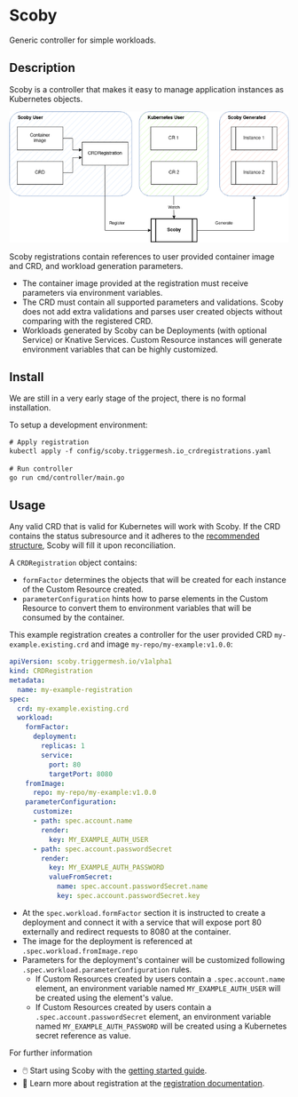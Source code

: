 # Scoby

Generic controller for simple workloads.

## Description

Scoby is a controller that makes it easy to manage application instances as Kubernetes objects.

![scoby summary](docs/../docs/assets/scoby-summary.png)

Scoby registrations contain references to user provided container image and CRD, and workload generation parameters.

- The container image provided at the registration must receive parameters via environment variables.
- The CRD must contain all supported parameters and validations. Scoby does not add extra validations and parses user created objects without comparing with the registered CRD.
- Workloads generated by Scoby can be Deployments (with optional Service) or Knative Services. Custom Resource instances will generate environment variables that can be highly customized.

## Install

We are still in a very early stage of the project, there is no formal installation.

To setup a development environment:

```console
# Apply registration
kubectl apply -f config/scoby.triggermesh.io_crdregistrations.yaml

# Run controller
go run cmd/controller/main.go
```

## Usage

Any valid CRD that is valid for Kubernetes will work with Scoby. If the CRD contains the status subresource and it adheres to the [recommended structure](docs/status.md), Scoby will fill it upon reconciliation.

A `CRDRegistration` object contains:

- `formFactor` determines the objects that will be created for each instance of the Custom Resource created.
- `parameterConfiguration` hints how to parse elements in the Custom Resource to convert them to environment variables that will be consumed by the container.

This example registration creates a controller for the user provided CRD `my-example.existing.crd` and image `my-repo/my-example:v1.0.0`:

```yaml
apiVersion: scoby.triggermesh.io/v1alpha1
kind: CRDRegistration
metadata:
  name: my-example-registration
spec:
  crd: my-example.existing.crd
  workload:
    formFactor:
      deployment:
        replicas: 1
        service:
          port: 80
          targetPort: 8080
    fromImage:
      repo: my-repo/my-example:v1.0.0
    parameterConfiguration:
      customize:
      - path: spec.account.name
        render:
          key: MY_EXAMPLE_AUTH_USER
      - path: spec.account.passwordSecret
        render:
          key: MY_EXAMPLE_AUTH_PASSWORD
          valueFromSecret:
            name: spec.account.passwordSecret.name
            key: spec.account.passwordSecret.key
```

- At the `spec.workload.formFactor` section it is instructed to create a deployment and connect it with a service that will expose port 80 externally and redirect requests to 8080 at the container.
- The image for the deployment is referenced at `.spec.workload.fromImage.repo`
- Parameters for the deployment's container will be customized following `.spec.workload.parameterConfiguration` rules.
  - If Custom Resources created by users contain a `.spec.account.name` element, an environment variable named `MY_EXAMPLE_AUTH_USER` will be created using the element's value.
  - If Custom Resources created by users contain a `.spec.account.passwordSecret` element, an environment variable named `MY_EXAMPLE_AUTH_PASSWORD` will be created using a Kubernetes secret reference as value.

For further information

- :computer_mouse: Start using Scoby with the [getting started guide](docs/getting-started/README.md).
- :bookmark_tabs: Learn more about registration at the [registration documentation](docs/registration.md).

